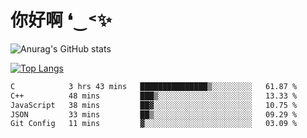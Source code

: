 # 你好啊 ❛‿˂✨

![Anurag's GitHub stats](https://github-readme-stats.vercel.app/api?username=ZombieFly&count_private=true&show_icons=true)

[![Top Langs](https://github-readme-stats.vercel.app/api/top-langs/?username=ZombieFly&layout=compact&count_private=true&hide=Ruby,makefile)](https://github.com/anuraghazra/github-readme-stats)

<!--START_SECTION:waka-->

```txt
C            3 hrs 43 mins   ███████████████▒░░░░░░░░░   61.87 %
C++          48 mins         ███▒░░░░░░░░░░░░░░░░░░░░░   13.33 %
JavaScript   38 mins         ██▓░░░░░░░░░░░░░░░░░░░░░░   10.75 %
JSON         33 mins         ██▒░░░░░░░░░░░░░░░░░░░░░░   09.29 %
Git Config   11 mins         ▓░░░░░░░░░░░░░░░░░░░░░░░░   03.09 %
```

<!--END_SECTION:waka-->
